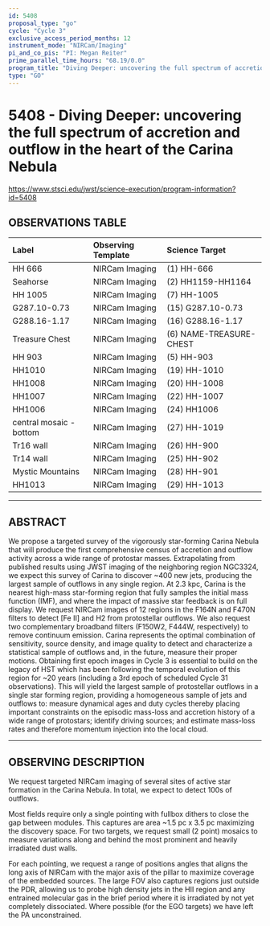 ```yaml
---
id: 5408
proposal_type: "go"
cycle: "Cycle 3"
exclusive_access_period_months: 12
instrument_mode: "NIRCam/Imaging"
pi_and_co_pis: "PI: Megan Reiter"
prime_parallel_time_hours: "68.19/0.0"
program_title: "Diving Deeper: uncovering the full spectrum of accretion and outflow in the heart of the Carina Nebula"
type: "GO"
---
```

# 5408 - Diving Deeper: uncovering the full spectrum of accretion and outflow in the heart of the Carina Nebula
https://www.stsci.edu/jwst/science-execution/program-information?id=5408
## OBSERVATIONS TABLE
| Label                   | Observing Template | Science Target          |
| :---------------------- | :----------------- | :---------------------- |
| HH 666                  | NIRCam Imaging     | (1) HH-666              |
| Seahorse                | NIRCam Imaging     | (2) HH1159-HH1164       |
| HH 1005                 | NIRCam Imaging     | (7) HH-1005             |
| G287.10-0.73            | NIRCam Imaging     | (15) G287.10-0.73       |
| G288.16-1.17            | NIRCam Imaging     | (16) G288.16-1.17       |
| Treasure Chest          | NIRCam Imaging     | (6) NAME-TREASURE-CHEST |
| HH 903                  | NIRCam Imaging     | (5) HH-903              |
| HH1010                  | NIRCam Imaging     | (19) HH-1010            |
| HH1008                  | NIRCam Imaging     | (20) HH-1008            |
| HH1007                  | NIRCam Imaging     | (22) HH-1007            |
| HH1006                  | NIRCam Imaging     | (24) HH1006             |
| central mosaic - bottom | NIRCam Imaging     | (27) HH-1019            |
| Tr16 wall               | NIRCam Imaging     | (26) HH-900             |
| Tr14 wall               | NIRCam Imaging     | (25) HH-902             |
| Mystic Mountains        | NIRCam Imaging     | (28) HH-901             |
| HH1013                  | NIRCam Imaging     | (29) HH-1013            |

---

## ABSTRACT

We propose a targeted survey of the vigorously star-forming Carina Nebula that will produce the first comprehensive census of accretion and outflow activity across a wide range of protostar masses. Extrapolating from published results using JWST imaging of the neighboring region NGC3324, we expect this survey of Carina to discover ~400 new jets, producing the largest sample of outflows in any single region. At 2.3 kpc, Carina is the nearest high-mass star-forming region that fully samples the initial mass function (IMF), and where the impact of massive star feedback is on full display. We request NIRCam images of 12 regions in the F164N and F470N filters to detect [Fe II] and H2 from protostellar outflows. We also request two complementary broadband filters (F150W2, F444W, respectively) to remove continuum emission. Carina represents the optimal combination of sensitivity, source density, and image quality to detect and characterize a statistical sample of outflows and, in the future, measure their proper motions. Obtaining first epoch images in Cycle 3 is essential to build on the legacy of HST which has been following the temporal evolution of this region for ~20 years (including a 3rd epoch of scheduled Cycle 31 observations). This will yield the largest sample of protostellar outflows in a single star forming region, providing a homogeneous sample of jets and outflows to: measure dynamical ages and duty cycles thereby placing important constraints on the episodic mass-loss and accretion history of a wide range of protostars; identify driving sources; and estimate mass-loss rates and therefore momentum injection into the local cloud.

---

## OBSERVING DESCRIPTION

We request targeted NIRCam imaging of several sites of active star formation in the Carina Nebula. In total, we expect to detect 100s of outflows.

Most fields require only a single pointing with fullbox dithers to close the gap between modules. This captures are area ~1.5 pc x 3.5 pc maximizing the discovery space. For two targets, we request small (2 point) mosaics to measure variations along and behind the most prominent and heavily irradiated dust walls.

For each pointing, we request a range of positions angles that aligns the long axis of NIRCam with the major axis of the pillar to maximize coverage of the embedded sources. The large FOV also captures regions just outside the PDR, allowing us to probe high density jets in the HII region and any entrained molecular gas in the brief period where it is irradiated by not yet completely dissociated. Where possible (for the EGO targets) we have left the PA unconstrained.